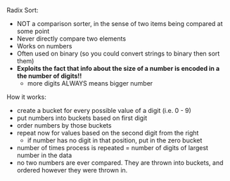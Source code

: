 Radix Sort:

- NOT a comparison sorter, in the sense of two items being compared at some point
- Never directly compare two elements
- Works on numbers
- Often used on binary (so you could convert strings to binary then sort them)
- **Exploits the fact that info about the size of a number is encoded in a the number of digits!!**
  - more digits ALWAYS means bigger number

How it works:

- create a bucket for every possible value of a digit (i.e. 0 - 9)
- put numbers into buckets based on first digit
- order numbers by those buckets
- repeat now for values based on the second digit from the right
  - if number has no digit in that position, put in the zero bucket
- number of times process is repeated = number of digits of largest number in the data
- no two numbers are ever compared. They are thrown into buckets, and ordered however they were thrown in.
